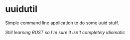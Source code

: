 # uuidutil

Simple command line application to do some uuid stuff.

*Still learning RUST so I'm sure it isn't completely idiomatic*
